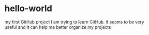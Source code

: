 # hello-world
my first GitHub project
I am trying to learn GitHub. It seems to be very useful and it can help me better organize my projects
